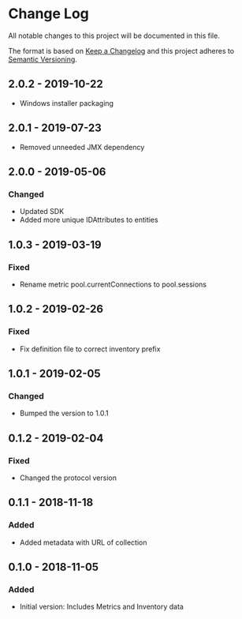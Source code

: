 # Change Log

All notable changes to this project will be documented in this file.

The format is based on [Keep a Changelog](http://keepachangelog.com/)
and this project adheres to [Semantic Versioning](http://semver.org/).

## 2.0.2 - 2019-10-22
- Windows installer packaging

## 2.0.1 - 2019-07-23
- Removed unneeded JMX dependency

## 2.0.0 - 2019-05-06
### Changed
- Updated SDK
- Added more unique IDAttributes to entities

## 1.0.3 - 2019-03-19
### Fixed
- Rename metric pool.currentConnections to pool.sessions

## 1.0.2 - 2019-02-26
### Fixed
- Fix definition file to correct inventory prefix

## 1.0.1 - 2019-02-05
### Changed
- Bumped the version to 1.0.1

## 0.1.2 - 2019-02-04
### Fixed
- Changed the protocol version

## 0.1.1 - 2018-11-18
### Added
- Added metadata with URL of collection

## 0.1.0 - 2018-11-05
### Added
- Initial version: Includes Metrics and Inventory data
